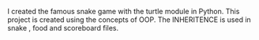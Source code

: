 I created the famous snake game with the turtle module in Python.
This project is created using the concepts of OOP.
The INHERITENCE is used in snake , food and scoreboard files.
